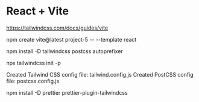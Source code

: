 # React + Vite

https://tailwindcss.com/docs/guides/vite


npm create vite@latest project-5 -- --template react

npm install -D tailwindcss postcss autoprefixer

npx tailwindcss init -p

Created Tailwind CSS config file: tailwind.config.js
Created PostCSS config file: postcss.config.js

npm install -D prettier prettier-plugin-tailwindcss